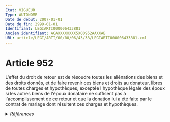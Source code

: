 ```yaml
---
État: VIGUEUR
Type: AUTONOME
Date de début: 2007-01-01
Date de fin: 2999-01-01
Identifiant: LEGIARTI000006433881
Ancien identifiant: ACAXXXXXXXX5X00952AAXXAB
URL: article/LEGI/ARTI/00/00/06/43/38/LEGIARTI000006433881.xml
---
```


<h1>Article 952</h1>

L'effet du droit de retour est de résoudre toutes les aliénations des biens et
des droits donnés, et de faire revenir ces biens et droits au donateur, libres
de toutes charges et hypothèques, exceptée l'hypothèque légale des époux si les
autres biens de l'époux donataire ne suffisent pas à l'accomplissement de ce
retour et que la donation lui a été faite par le contrat de mariage dont
résultent ces charges et hypothèques.


<details>
  <summary><em>Références</em></summary>

  <h2>Articles faisant référence à l'article</h2>
  
  <ul>
    <li>
      <a href="https://legal.tricoteuses.fr//redirection/LEGIARTI000006284843?vers=git&vers=legifrance">LOI n° 2006-728 du 23 juin 2006 portant réforme des successions et des libéralités - article 9 ENTIEREMENT_MODIF</a> MODIFICATION cible
    </li>
    <li>
      <a href="https://legal.tricoteuses.fr//redirection/LEGIARTI000006284849?vers=git&vers=legifrance">LOI n° 2006-728 du 23 juin 2006 portant réforme des successions et des libéralités - article 15 ENTIEREMENT_MODIF</a> MODIFICATION cible
    </li>
  </ul>
  
  <h2>Références faites par l'article</h2>
  
  <ul>
    <li>
      CODIFICATION source Loi 1803-05-03
    </li>
    <li>
      1924-06-01 CITATION cible <a href="https://legal.tricoteuses.fr//redirection/LEGIARTI000020616083?vers=git&vers=legifrance">Loi du 1er juin 1924 mettant en vigueur la législation civile française dans les départements du Bas-Rhin, du Haut-Rhin et de la Moselle - article 38 AUTONOME VIGUEUR, en vigueur depuis le 2009-05-14</a>
    </li>
    <li>
      2006-06-23 MODIFICATION source <a href="https://legal.tricoteuses.fr//redirection/LEGIARTI000006284849?vers=git&vers=legifrance">LOI n° 2006-728 du 23 juin 2006 portant réforme des successions et des libéralités - article 15 ENTIEREMENT_MODIF</a>
    </li>
    <li>
      2006-06-23 MODIFICATION source <a href="https://legal.tricoteuses.fr//redirection/LEGIARTI000006284843?vers=git&vers=legifrance">LOI n° 2006-728 du 23 juin 2006 portant réforme des successions et des libéralités - article 9 ENTIEREMENT_MODIF</a>
    </li>
  </ul>
</details>
